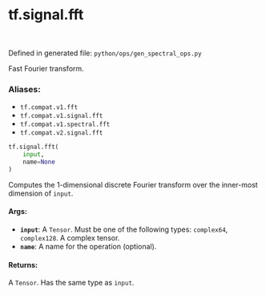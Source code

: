 <div itemscope itemtype="http://developers.google.com/ReferenceObject">
<meta itemprop="name" content="tf.signal.fft" />
<meta itemprop="path" content="Stable" />
</div>

# tf.signal.fft

<!-- Insert buttons -->

<table class="tfo-notebook-buttons tfo-api" align="left">
</table>

Defined in generated file: `python/ops/gen_spectral_ops.py`



<!-- Start diff -->
Fast Fourier transform.

### Aliases:

* `tf.compat.v1.fft`
* `tf.compat.v1.signal.fft`
* `tf.compat.v1.spectral.fft`
* `tf.compat.v2.signal.fft`


``` python
tf.signal.fft(
    input,
    name=None
)
```



<!-- Placeholder for "Used in" -->

Computes the 1-dimensional discrete Fourier transform over the inner-most
dimension of `input`.

#### Args:


* <b>`input`</b>: A `Tensor`. Must be one of the following types: `complex64`, `complex128`.
  A complex tensor.
* <b>`name`</b>: A name for the operation (optional).


#### Returns:

A `Tensor`. Has the same type as `input`.
